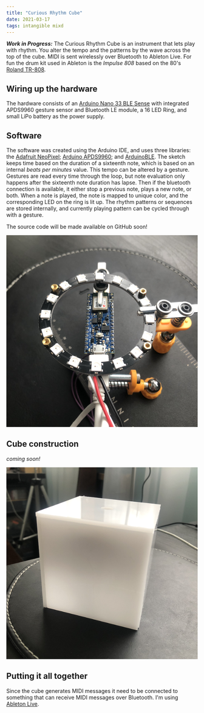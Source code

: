```yaml
---
title: "Curious Rhythm Cube"
date: 2021-03-17
tags: intangible mixd
---
```

***Work in Progress:*** The Curious Rhythm Cube is an instrument that lets play with rhythm. You alter the tempo and the patterns by the wave across the top of the cube. MIDI is sent wirelessly over Bluetooth to Ableton Live. For fun the drum kit used in Ableton is the *Impulse 808* based on the 80's [Roland TR-808](https://en.wikipedia.org/wiki/Roland_TR-808).

## Wiring up the hardware
The hardware consists of an [Arduino Nano 33 BLE Sense](https://store.arduino.cc/usa/nano-33-ble-sense) with integrated APDS9960 gesture sensor and Bluetooth LE module, a 16  LED Ring, and small LiPo battery as the power supply.

## Software
The software was created using the Arduino IDE, and uses three libraries: the [Adafruit NeoPixel](https://www.arduino.cc/reference/en/libraries/adafruit-neopixel/); [Arduino APDS9960](https://www.arduino.cc/reference/en/libraries/arduino_apds9960/); and [ArduinoBLE](https://www.arduino.cc/en/Reference/ArduinoBLE).
The sketch keeps time based on the duration of a sixteenth note, which is based on an internal *beats per minutes* value. This tempo  can be altered by a gesture. Gestures are read every time through the loop, but note evaluation only happens after the sixteenth note duration has lapse. Then if the bluetooth connection is available, it either stop a previous note, plays a new note, or both. When a note is played, the note is mapped to unique color, and the corresponding LED on the ring is lit up. The rhythm patterns or sequences are stored internally, and currently playing pattern can be cycled through with a gesture.

The source code will be made available on GitHub soon!

![Test Jig](/images/testJig.png)

## Cube construction
*coming soon!*

![Test Jig](/images/whiteCube.png)

## Putting it all together
Since the cube generates MIDI messages it need to be connected to something that can receive MIDI messages over Bluetooth. I'm using [Ableton Live](https://www.ableton.com/en/live/).
